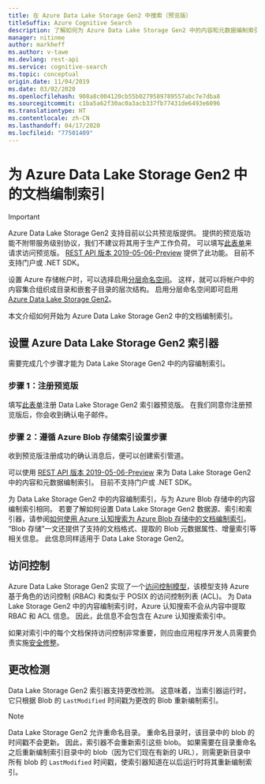 ```yaml
---
title: 在 Azure Data Lake Storage Gen2 中搜索（预览版）
titleSuffix: Azure Cognitive Search
description: 了解如何为 Azure Data Lake Storage Gen2 中的内容和元数据编制索引。 此功能目前以公共预览版提供
manager: nitinme
author: markheff
ms.author: v-tawe
ms.devlang: rest-api
ms.service: cognitive-search
ms.topic: conceptual
origin.date: 11/04/2019
ms.date: 03/02/2020
ms.openlocfilehash: 908a8c004120cb55b0279589789557abc7e7dba8
ms.sourcegitcommit: c1ba5a62f30ac0a3acb337fb77431de6493e6096
ms.translationtype: HT
ms.contentlocale: zh-CN
ms.lasthandoff: 04/17/2020
ms.locfileid: "77501409"
---
```

# <a name="indexing-documents-in-azure-data-lake-storage-gen2"></a>为 Azure Data Lake Storage Gen2 中的文档编制索引

> [!IMPORTANT] 
> Azure Data Lake Storage Gen2 支持目前以公共预览版提供。 提供的预览版功能不附带服务级别协议，我们不建议将其用于生产工作负荷。
> 可以填写[此表单](https://aka.ms/azure-cognitive-search/indexer-preview)来请求访问预览版。 [REST API 版本 2019-05-06-Preview](search-api-preview.md) 提供了此功能。 目前不支持门户或 .NET SDK。


设置 Azure 存储帐户时，可以选择启用[分层命名空间](https://docs.azure.cn/storage/blobs/data-lake-storage-namespace)。 这样，就可以将帐户中的内容集合组织成目录和嵌套子目录的层次结构。 启用分层命名空间即可启用 [Azure Data Lake Storage Gen2](https://docs.azure.cn/storage/blobs/data-lake-storage-introduction)。

本文介绍如何开始为 Azure Data Lake Storage Gen2 中的文档编制索引。

## <a name="set-up-azure-data-lake-storage-gen2-indexer"></a>设置 Azure Data Lake Storage Gen2 索引器

需要完成几个步骤才能为 Data Lake Storage Gen2 中的内容编制索引。

### <a name="step-1-sign-up-for-the-preview"></a>步骤 1：注册预览版

填写[此表单](https://aka.ms/azure-cognitive-search/indexer-preview)注册 Data Lake Storage Gen2 索引器预览版。 在我们同意你注册预览版后，你会收到确认电子邮件。

### <a name="step-2-follow-the-azure-blob-storage-indexing-setup-steps"></a>步骤 2：遵循 Azure Blob 存储索引设置步骤

收到预览版注册成功的确认消息后，便可以创建索引管道。

可以使用 [REST API 版本 2019-05-06-Preview](search-api-preview.md) 来为 Data Lake Storage Gen2 中的内容和元数据编制索引。 目前不支持门户或 .NET SDK。

为 Data Lake Storage Gen2 中的内容编制索引，与为 Azure Blob 存储中的内容编制索引相同。 若要了解如何设置 Data Lake Storage Gen2 数据源、索引和索引器，请参阅[如何使用 Azure 认知搜索为 Azure Blob 存储中的文档编制索引](search-howto-indexing-azure-blob-storage.md)。 “Blob 存储”一文还提供了支持的文档格式、提取的 Blob 元数据属性、增量索引等相关信息。 此信息同样适用于 Data Lake Storage Gen2。

## <a name="access-control"></a>访问控制

Azure Data Lake Storage Gen2 实现了一个[访问控制模型](https://docs.azure.cn/storage/blobs/data-lake-storage-access-control)，该模型支持 Azure 基于角色的访问控制 (RBAC) 和类似于 POSIX 的访问控制列表 (ACL)。 为 Data Lake Storage Gen2 中的内容编制索引时，Azure 认知搜索不会从内容中提取 RBAC 和 ACL 信息。 因此，此信息不会包含在 Azure 认知搜索索引中。

如果对索引中的每个文档保持访问控制非常重要，则应由应用程序开发人员需要负责实施[安全修整](https://docs.azure.cn/search/search-security-trimming-for-azure-search)。

## <a name="change-detection"></a>更改检测

Data Lake Storage Gen2 索引器支持更改检测。 这意味着，当索引器运行时，它只根据 Blob 的 `LastModified` 时间戳为更改的 Blob 重新编制索引。

> [!NOTE] 
> Data Lake Storage Gen2 允许重命名目录。 重命名目录时，该目录中的 blob 的时间戳不会更新。 因此，索引器不会重新索引这些 blob。 如果需要在目录重命名之后重新编制索引目录中的 blob（因为它们现在有新的 URL），则需更新目录中所有 blob 的 `LastModified` 时间戳，使索引器知道在以后运行时将其重新编制索引。
